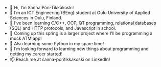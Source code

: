 - 👋 Hi, I’m Sanna Pöri-Tikkakoski!
- 👀 I’m an ICT Engineering (BEng) student at Oulu University of Applied Sciences in Oulu, Finland.
- 🌱 I’ve been learning C/C++, OOP, QT programming, relational databases (SQL) and HTTP protocols, and Javascript in school.
- 🏦 Coming up this spring is a larger project where I'll be programming a mock ATM app!
- 🤖 Also learning some Python in my spare time!
- 💞️ I’m looking forward to learning new things about programming and getting my career started! 
- 📫 Reach me at sanna-poritikkakoski on LinkedIn!

<!---
sannatikk/sannatikk is a ✨ special ✨ repository because its `README.md` (this file) appears on your GitHub profile.
You can click the Preview link to take a look at your changes.
--->
